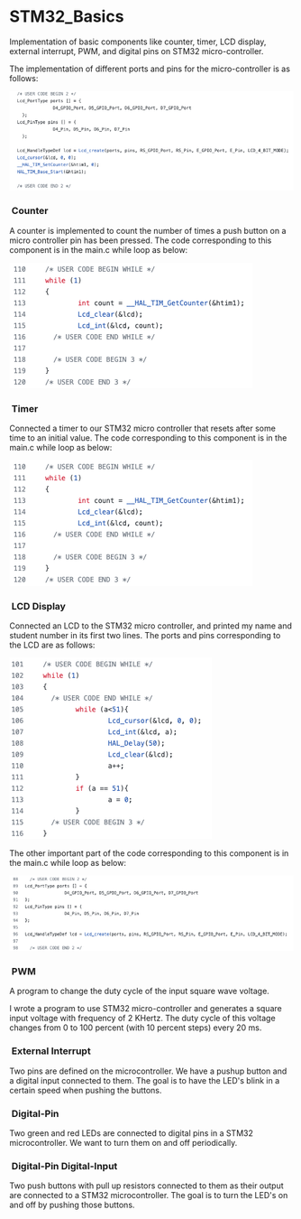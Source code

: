 # STM32_Basics
Implementation of basic components like counter, timer, LCD display, external interrupt, PWM,  and digital pins on STM32 micro-controller.

The implementation of different ports and pins for the micro-controller is as follows:

![My Image](images/1.png)

<h3> &nbsp;Counter</h3>

A counter is implemented to count the number of times a push button on a micro controller pin has been pressed. The code corresponding to this component is in the main.c while loop as below:

![My Image](images/2.png)

<h3> &nbsp;Timer</h3>

Connected a timer to our STM32 micro controller that resets after some time to an initial value.  The code corresponding to this component is in the main.c while loop as below:

![My Image](images/2.png)

<h3> &nbsp;LCD Display</h3>

Connected an LCD to the STM32 micro controller, and printed my name and student number in its first two lines. The ports and pins corresponding to the LCD are as follows:

![My Image](images/3.png)

The other important part of the code corresponding to this component is in the main.c while loop as below:

![My Image](images/4.png)

<h3> &nbsp;PWM</h3>

A program to change the duty cycle of the input square wave voltage.

I wrote a program to use STM32 micro-controller and generates a square input voltage with frequency of 2 KHertz. The duty cycle of this voltage changes from 0 to 100 percent (with 10 percent steps) every 20 ms.

<h3> &nbsp;External Interrupt</h3>

Two pins are defined on the microcontroller. We have a pushup button and a digital input connected to them. The goal is to have the LED's blink in a certain speed when pushing the buttons.

<h3> &nbsp;Digital-Pin</h3>

Two green and red LEDs are connected to digital pins in a STM32 microcontroller. We want to turn them on and off periodically.

<h3> &nbsp;Digital-Pin Digital-Input</h3>

Two push buttons with pull up resistors connected to them as their output are connected to a STM32 microcontroller. The goal is to turn the LED's on and off by pushing those buttons.

